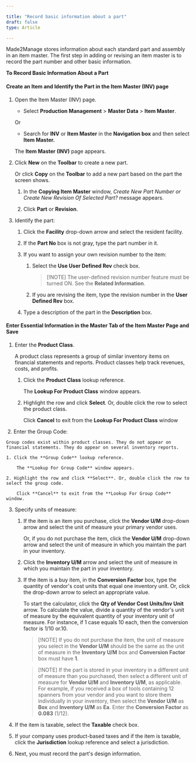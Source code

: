 ```yaml
---

title: "Record basic information about a part"
draft: false
type: Article

---
```


Made2Manage stores information about each standard part and assembly in an item master. The first step in adding or revising an item master is to record the part number and other basic information.

**To Record Basic Information About a Part**

#### Create an Item and Identify the Part in the **Item Master (INV)** page

1. Open the Item Master (INV) page.

    - Select **Production Management** > **Master Data** > **Item Master**.

    Or

    - Search for **INV** or **Item Master** in the **Navigation box** and then select **Item Master.**

   The **Item Master (INV)** page appears.

2. Click **New** on the **Toolbar** to create a new part.

    Or click **Copy** on the **Toolbar** to add a new part based on the part the screen shows.

    1. In the **Copying Item Master** window, *Create New Part Number or Create New Revision Of Selected Part?* message appears.

    2. Click **Part** or **Revision**.

3. Identify the part:

    1. Click the **Facility** drop-down arrow and select the resident facility.

    2. If the **Part No** box is not gray, type the part number in it.

    3. If you want to assign your own revision number to the item:

        1. Select the **Use User Defined Rev** check box.

            >[!NOTE] The user-defined revision number feature must be turned ON. See the **Related Information**.

        2. If you are revising the item, type the revision number in the **User Defined Rev** box.

    4. Type a description of the part in the **Description** box.

#### Enter Essential Information in the Master Tab of the Item Master Page and Save

1. Enter the **Product Class**.

    A product class represents a group of similar inventory items on financial statements and reports. Product classes help track revenues, costs, and profits.

    1. Click the **Product Class** lookup reference.

        The **Lookup For Product Class** window appears.

    2. Highlight the row and click **Select**. Or, double click the row to select the product class.

        Click **Cancel** to exit from the **Lookup For Product Class** window

​
2. Enter the Group Code:

    Group codes exist within product classes. They do not appear on financial statements. They do appear on several inventory reports.

    1. Click the **Group Code** lookup reference.

        The **Lookup For Group Code** window appears.

    2. Highlight the row and click **Select**. Or, double click the row to select the group code.

        Click **Cancel** to exit from the **Lookup For Group Code** window.

3. Specify units of measure:

    1. If the item is an item you purchase, click the **Vendor U/M** drop-down arrow and select the unit of measure your primary vendor uses.

        Or, if you do not purchase the item, click the **Vendor U/M** drop-down arrow and select the unit of measure in which you maintain the part in your inventory.

    2. Click the **Inventory U/M** arrow and select the unit of measure in which you maintain the part in your inventory.

    3. If the item is a buy item, in the **Conversion Factor** box, type the quantity of vendor's cost units that equal one inventory unit. Or, click the drop-down arrow to select an appropriate value.

        To start the calculator, click the **Qty of Vendor Cost Units/Inv Unit** arrow. To calculate the value, divide a quantity of the vendor's unit of measure by the equivalent quantity of your inventory unit of measure. For instance, if 1 case equals 10 each, then the conversion factor is 1/10 or.10.

        >[!NOTE] If you do not purchase the item, the unit of measure you select in the **Vendor U/M** should be the same as the unit of measure in the **Inventory U/M** box and **Conversion Factor** box must have **1**.

        >[!NOTE] If the part is stored in your inventory in a different unit of measure than you purchased, then select a different unit of measure for **Vendor U/M** and **Inventory U/M**, as applicable. For example, if you received a box of tools containing 12 spanners from your vendor and you want to store them individually in your inventory, then select the **Vendor U/M** as **Box** and **Inventory U/M** as **Ea**. Enter the **Conversion Factor** as **0.083** (1/12).

4. If the item is taxable, select the **Taxable** check box.

5. If your company uses product-based taxes and if the item is taxable, click the **Jurisdiction** lookup reference and select a jurisdiction.

6. Next, you must record the part's design information.